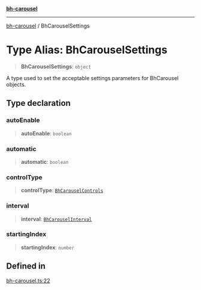 [**bh-carousel**](../README.md)

---

[bh-carousel](../README.md) / BhCarouselSettings

# Type Alias: BhCarouselSettings

> **BhCarouselSettings**: `object`

A type used to set the acceptable settings parameters for BhCarousel objects.

## Type declaration

### autoEnable

> **autoEnable**: `boolean`

### automatic

> **automatic**: `boolean`

### controlType

> **controlType**: [`BhCarouselControls`](BhCarouselControls.md)

### interval

> **interval**: [`BhCarouselInterval`](BhCarouselInterval.md)

### startingIndex

> **startingIndex**: `number`

## Defined in

[bh-carousel.ts:22](https://github.com/ctorgalson/bh-carousel/blob/8fee0f1ca7c370e811cf25f653457f2607477f4d/src/bh-carousel.ts#L22)
